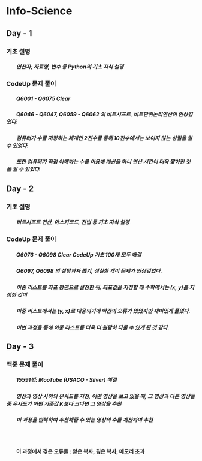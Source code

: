 # **Info-Science**

## **Day - 1**
### 기초 설명
#####   &nbsp;&nbsp;&nbsp;&nbsp;&nbsp;&nbsp;&nbsp;&nbsp;연산자, 자료형, 변수 등 Python의 기초 지식 설명
### CodeUp 문제 풀이
#####   &nbsp;&nbsp;&nbsp;&nbsp;&nbsp;&nbsp;&nbsp;&nbsp;Q6001 - Q6075 Clear
#####   &nbsp;&nbsp;&nbsp;&nbsp;&nbsp;&nbsp;&nbsp;&nbsp;Q6046 - Q6047, Q6059 - Q6062 의 비트시프트, 비트단위논리연산이 인상깊었다.
#####   &nbsp;&nbsp;&nbsp;&nbsp;&nbsp;&nbsp;&nbsp;&nbsp;컴퓨터가 수를 저장하는 체계인 2진수를 통해 10진수에서는 보이지 않는 성질을 알 수 있었다.
#####   &nbsp;&nbsp;&nbsp;&nbsp;&nbsp;&nbsp;&nbsp;&nbsp;또한 컴퓨터가 직접 이해하는 수를 이용해 계산을 하니 연산 시간이 더욱 짧아진 것을 알 수 있었다.

##

## **Day - 2**
### 기초 설명
#####   &nbsp;&nbsp;&nbsp;&nbsp;&nbsp;&nbsp;&nbsp;&nbsp;비트시프트 연산, 아스키코드, 진법 등 기초 지식 설명
### CodeUp 문제 풀이
#####   &nbsp;&nbsp;&nbsp;&nbsp;&nbsp;&nbsp;&nbsp;&nbsp;Q6076 - Q6098 Clear CodeUp 기초 100제 모두 해결
#####   &nbsp;&nbsp;&nbsp;&nbsp;&nbsp;&nbsp;&nbsp;&nbsp;Q6097, Q6098 의 설탕과자 뽑기, 성실한 개미 문제가 인상깊었다.
#####   &nbsp;&nbsp;&nbsp;&nbsp;&nbsp;&nbsp;&nbsp;&nbsp;이중 리스트를 좌표 평면으로 설정한 뒤. 좌표값을 지정할 때 수학에서는 (x, y)를 지정한 것이
#####   &nbsp;&nbsp;&nbsp;&nbsp;&nbsp;&nbsp;&nbsp;&nbsp;이중 리스트에서는 (y, x)로 대응되기에 약간의 오류가 있었지만 재미있게 풀었다.
#####   &nbsp;&nbsp;&nbsp;&nbsp;&nbsp;&nbsp;&nbsp;&nbsp;이번 과정을 통해 이중 리스트를 더욱 더 원활히 다룰 수 있게 된 것 같다.

##

## **Day - 3**
### 백준 문제 풀이
#####   &nbsp;&nbsp;&nbsp;&nbsp;&nbsp;&nbsp;&nbsp;&nbsp;15591번: MooTube (USACO - Silver) 해결
#####   &nbsp;&nbsp;&nbsp;&nbsp;&nbsp;&nbsp;&nbsp;&nbsp;영상과 영상 사이의 유사도를 지정, 어떤 영상을 보고 있을 때, 그 영상과 다른 영상들 중 유사도가 어떤 기준값 K보다 크다면 그 영상을 추천
#####   &nbsp;&nbsp;&nbsp;&nbsp;&nbsp;&nbsp;&nbsp;&nbsp;이 과정을 반복하여 추천해줄 수 있는 영상의 수를 계산하여 추천
#####   &nbsp;&nbsp;&nbsp;&nbsp;&nbsp;&nbsp;&nbsp;&nbsp;
####   &nbsp;&nbsp;&nbsp;&nbsp;&nbsp;&nbsp;&nbsp;&nbsp;이 과정에서 겪은 오류들 : 얕은 복사, 깊은 복사, 메모리 초과
#####   &nbsp;&nbsp;&nbsp;&nbsp;&nbsp;&nbsp;&nbsp;&nbsp;
#####   &nbsp;&nbsp;&nbsp;&nbsp;&nbsp;&nbsp;&nbsp;&nbsp;
